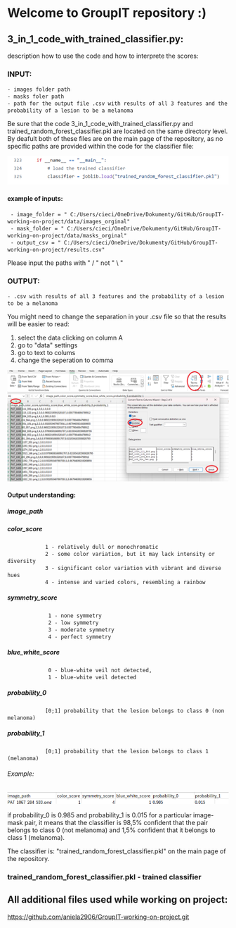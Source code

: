 # Welcome to GroupIT repository :)


## 3_in_1_code_with_trained_classifier.py:
description how to use the code and how to interprete the scores:

### INPUT:  

    - images folder path
    - masks foler path
    - path for the output file .csv with results of all 3 features and the probability of a lesion to be a melanoma

Be sure that the code 3_in_1_code_with_trained_classifier.py and trained_random_forest_classifier.pkl are located on the same directory level. By deafult both of these files are on the main page of the repository, as no specific paths are provided within the code for the classifier file:

![](img/1.png)


#### example of inputs:  
     - image_folder = " C:/Users/cieci/OneDrive/Dokumenty/GitHub/GroupIT-working-on-project/data/images_orginal"  
     - mask_folder = " C:/Users/cieci/OneDrive/Dokumenty/GitHub/GroupIT-working-on-project/data/masks_orginal"  
     - output_csv = " C:/Users/cieci/OneDrive/Dokumenty/GitHub/GroupIT-working-on-project/results.csv"  


Please input the paths with " / " not " \ "   

### OUTPUT:

    - .csv with results of all 3 features and the probability of a lesion to be a melanoma  
    
You might need to change the separation in your .csv file so that the results will be easier to read:

1. select the data clicking on column A
2. go to "data" settings
3. go to text to colums
4. change the seperation to comma
   
![](img/3.png)

   
#### Output understanding:

##### image_path 

##### color_score   

                1 - relatively dull or monochromatic  
                2 - some color variation, but it may lack intensity or diversity   
                3 - significant color variation with vibrant and diverse hues   
                4 - intense and varied colors, resembling a rainbow   
                 
##### symmetry_score 

                 1 - none symmetry      
                 2 - low symmetry        
                 3 - moderate symmetry       
                 4 - perfect symmetry 
                 
##### blue_white_score 

                 0 - blue-white veil not detected,
                 1 - blue-white veil detected 
  
##### probability_0 

                [0;1] probability that the lesion belongs to class 0 (non melanoma) 
    
##### probability_1  

                [0;1] probability that the lesion belongs to class 1 (melanoma)  
  
###### Example:

![](img/4.png)

if probability_0 is 0.985 and probability_1 is 0.015 for a particular image-mask pair, it means that the classifier is 98,5% confident that the pair belongs to class 0 (not melanoma) and 1,5% confident that it belongs to class 1 (melanoma).
    
    
        
The classifier is: "trained_random_forest_classifier.pkl" on the main page of the repository.

  
    
  

 ### trained_random_forest_classifier.pkl  - trained classifier 
  
 
 ## All additional files used while working on project:
https://github.com/aniela2906/GroupIT-working-on-project.git
